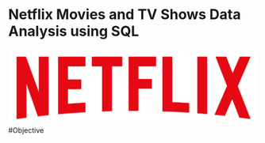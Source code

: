 # Netflix Movies and TV Shows Data Analysis using SQL
![Netflix_Logo](https://github.com/VanshikaGupta00/Netflix_SQL_Project/blob/main/logo.png)
#Objective
